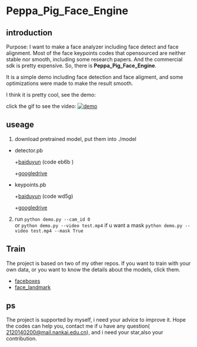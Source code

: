 # Peppa_Pig_Face_Engine


## introduction

Purpose: I want to make a face analyzer including face detect and face alignment. Most of the face keypoints codes that opensourced are neither stable nor smooth, including some research papers. And the commercial sdk is pretty expensive. So, there is **Peppa_Pig_Face_Engine**.  



It is a simple demo including face detection and face aligment, and some optimizations were made to make the result smooth.


I think it is pretty cool, see the demo:

click the gif to see the video:
[![demo](https://github.com/610265158/simpleface-engine/blob/master/figure/sample.gif)](https://v.youku.com/v_show/id_XNDM3MTY4MTM2MA==.html?spm=a2h3j.8428770.3416059.1)


## useage

1. download pretrained model, put them into ./model
+ detector.pb

   +[baiduyun](https://pan.baidu.com/s/1DzbFYjcjcbXO4C494IB2TA) (code eb6b )
   
   +[googledrive](https://drive.google.com/drive/folders/1mV7I9UR_DjF91Wd2P6TqMQhMIOpcBWRJ?usp=sharing) 
+ keypoints.pb

    +[baiduyun](https://pan.baidu.com/s/1jPW9cq9V9sJDrcrtcqpmLQ)  (code wd5g)
    
    +[googledrive](https://drive.google.com/drive/folders/1YHtaLkalAqURbkIYYJBLf6HJZzd6vzOG?usp=sharing)
2. run `python demo.py --cam_id 0`    
   or  `python demo.py --video test.mp4`
   if u want a mask `python demo.py --video test.mp4 --mask True`
    

##  Train
The project is based on two of my other repos. If you want to train with your own data, or you want to know the details about the models, click them.

 + [faceboxes](https://github.com/610265158/faceboxes-tensorflow.git)
 + [face_landmark](https://github.com/610265158/face_landmark.git)


## ps
The project is supported by myself, i need your advice to improve it.
Hope the codes can help you, contact me if u have any question( 2120140200@mail.nankai.edu.cn), and i need your star,also your contribution.

